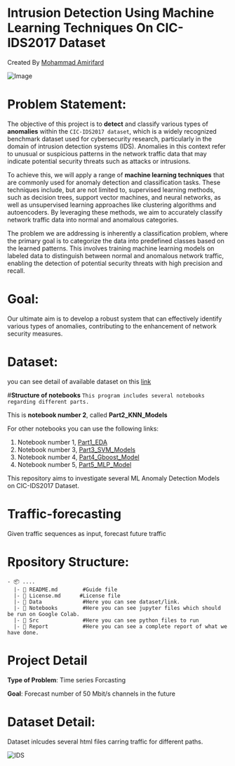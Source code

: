 # **Intrusion Detection Using Machine Learning Techniques On CIC-IDS2017 Dataset**

Created By [Mohammad Amirifard](https://www.linkedin.com/in/mohammad-amirifard/)


<img src="https://www.teligentsolutions.com/wp-content/uploads/2015/04/Teligent_Solutions_Intrusion_Detection.jpg" alt="Image" />

# **Problem Statement:**
The objective of this project is to **detect** and classify various types of **anomalies** within the `CIC-IDS2017 dataset`, which is a widely recognized benchmark dataset used for cybersecurity research, particularly in the domain of intrusion detection systems (IDS). Anomalies in this context refer to unusual or suspicious patterns in the network traffic data that may indicate potential security threats such as attacks or intrusions.

To achieve this, we will apply a range of **machine learning techniques** that are commonly used for anomaly detection and classification tasks. These techniques include, but are not limited to, supervised learning methods, such as decision trees, support vector machines, and neural networks, as well as unsupervised learning approaches like clustering algorithms and autoencoders. By leveraging these methods, we aim to accurately classify network traffic data into normal and anomalous categories.

The problem we are addressing is inherently a classification problem, where the primary goal is to categorize the data into predefined classes based on the learned patterns. This involves training machine learning models on labeled data to distinguish between normal and anomalous network traffic, enabling the detection of potential security threats with high precision and recall.

# **Goal:**

Our ultimate aim is to develop a robust system that can effectively identify various types of anomalies, contributing to the enhancement of network security measures.

# **Dataset:**
you can see detail of available dataset on this [link](https://www.unb.ca/cic/datasets/ids-2017.html)

#**Structure of notebooks**
`This program includes several notebooks regarding different parts.`

This is **notebook number 2**, called **Part2_KNN_Models**

For other notebooks you can use the following links:


1.   Notebook number 1, [Part1_EDA](https://)
2.   Notebook number 3, [Part3_SVM_Models](https://)
3.   Notebook number 4, [Part4_Gboost_Model](https://)
4.   Notebook number 5, [Part5_MLP_Model](https://)

This repository aims to investigate several ML Anomaly Detection Models on CIC-IDS2017 Dataset.
# Traffic-forecasting
Given traffic sequences as input, forecast future traffic


# Rpository Structure:
```
- 📦 ....
  |- 📄 README.md        #Guide file
  |- 📄 License.md      #License file
  |- 📂 Data             #Here you can see dataset/link.
  |- 📂 Notebooks        #Here you can see jupyter files which should be run on Google Colab.
  |- 📂 Src              #Here you can see python files to run
  |- 📂 Report           #Here you can see a complete report of what we have done.
```

# Project Detail
**Type of Problem**:
Time series Forcasting

**Goal**:
Forecast number of 50 Mbit/s channels in the future

# Dataset Detail:
Dataset inlcudes several html files carring traffic for different paths.

 
![IDS](https://media.springernature.com/lw685/springer-static/image/chp%3A10.1007%2F978-3-319-98842-9_6/MediaObjects/462756_1_En_6_Fig2_HTML.gif)





